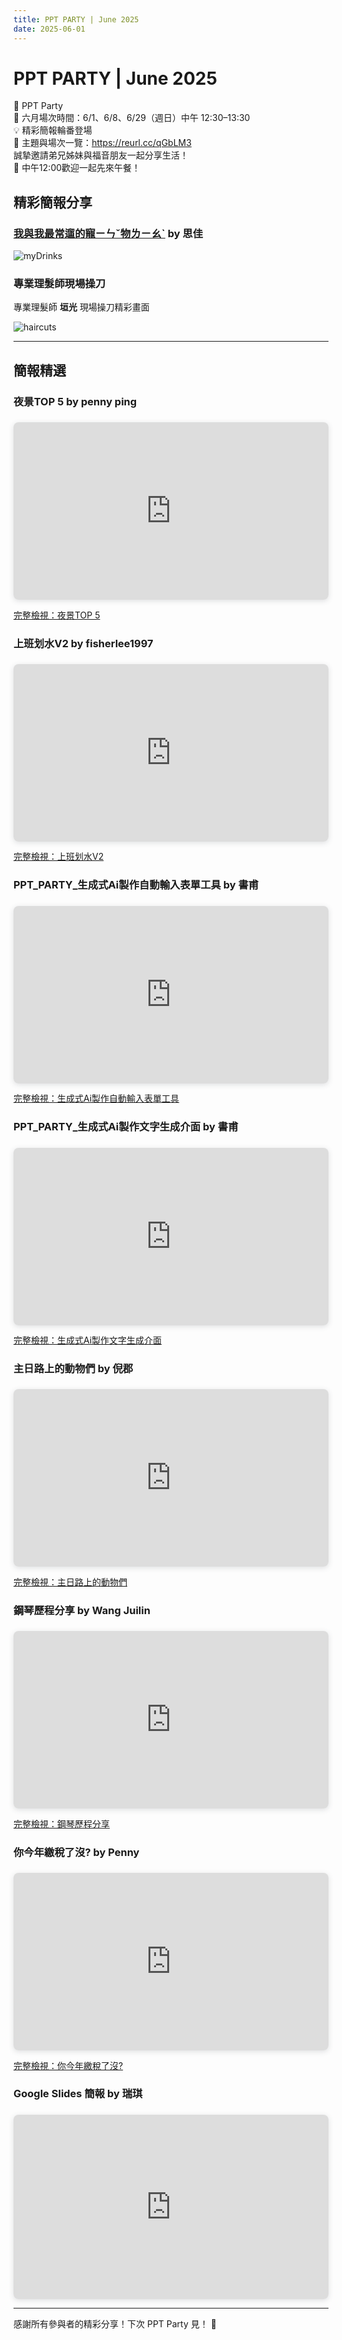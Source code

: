 ```yaml
---
title: PPT PARTY | June 2025
date: 2025-06-01
---
```


# PPT PARTY | June 2025

🎉 PPT Party  
📅 六月場次時間：6/1、6/8、6/29（週日）中午 12:30–13:30  
💡 精彩簡報輪番登場  
📍 主題與場次一覽：https://reurl.cc/qGbLM3  
誠摯邀請弟兄姊妹與福音朋友一起分享生活！  
🍱 中午12:00歡迎一起先來午餐！

## 精彩簡報分享

### [我與我最常遛的寵ㄧㄣˇ物ㄌㄧㄠˋ](https://www.canva.com/design/DAGpFLXGrxs/KxVenFvez0yE7cXZklEzWA/view?utm_content=DAGpFLXGrxs&utm_campaign=designshare&utm_medium=link2&utm_source=uniquelinks&utlId=h748dbd9b4b) by 思佳

![myDrinks](https://raw.githubusercontent.com/Fi5herL/fi5herl.github.io/refs/heads/main/blog/images/2025-06-01_myfavoratedrink.jpg)

### 專業理髮師現場操刀

專業理髮師 **垣光** 現場操刀精彩畫面

![haircuts](https://raw.githubusercontent.com/Fi5herL/fi5herl.github.io/refs/heads/main/blog/images/2025-06-01_haircuts.jpg)

---

## 簡報精選

### 夜景TOP 5 by penny ping

<div style="position: relative; width: 100%; height: 0; padding-top: 56.2500%; padding-bottom: 0; box-shadow: 0 2px 8px 0 rgba(63,69,81,0.16); margin-top: 1.6em; margin-bottom: 0.9em; overflow: hidden; border-radius: 8px; will-change: transform;">
  <iframe loading="lazy" style="position: absolute; width: 100%; height: 100%; top: 0; left: 0; border: none; padding: 0;margin: 0;" src="https://www.canva.com/design/DAGpjD9BDs0/Z_UOLjLv8E0uVUnV9geqUA/view?embed" allowfullscreen="allowfullscreen" allow="fullscreen">
  </iframe>
</div>

[完整檢視：夜景TOP 5](https://www.canva.com/design/DAGpjD9BDs0/Z_UOLjLv8E0uVUnV9geqUA/view?utm_content=DAGpjD9BDs0&utm_campaign=designshare&utm_medium=embeds&utm_source=link)

### 上班划水V2 by fisherlee1997

<div style="position: relative; width: 100%; height: 0; padding-top: 56.2500%; padding-bottom: 0; box-shadow: 0 2px 8px 0 rgba(63,69,81,0.16); margin-top: 1.6em; margin-bottom: 0.9em; overflow: hidden; border-radius: 8px; will-change: transform;">
  <iframe loading="lazy" style="position: absolute; width: 100%; height: 100%; top: 0; left: 0; border: none; padding: 0;margin: 0;" src="https://www.canva.com/design/DAGptgAgnwI/n6SdQMLWlczjR7piiYeACw/view?embed" allowfullscreen="allowfullscreen" allow="fullscreen">
  </iframe>
</div>

[完整檢視：上班划水V2](https://www.canva.com/design/DAGptgAgnwI/n6SdQMLWlczjR7piiYeACw/view?utm_content=DAGptgAgnwI&utm_campaign=designshare&utm_medium=embeds&utm_source=link)

### PPT_PARTY_生成式Ai製作自動輸入表單工具 by 書甫

<div style="position: relative; width: 100%; height: 0; padding-top: 56.2500%; padding-bottom: 0; box-shadow: 0 2px 8px 0 rgba(63,69,81,0.16); margin-top: 1.6em; margin-bottom: 0.9em; overflow: hidden; border-radius: 8px; will-change: transform;">
  <iframe loading="lazy" style="position: absolute; width: 100%; height: 100%; top: 0; left: 0; border: none; padding: 0;margin: 0;" src="https://www.canva.com/design/DAGprr3jPdg/ahpURHCtdPur4Z8QLAJvsg/view?embed" allowfullscreen="allowfullscreen" allow="fullscreen">
  </iframe>
</div>

[完整檢視：生成式Ai製作自動輸入表單工具](https://www.canva.com/design/DAGprr3jPdg/ahpURHCtdPur4Z8QLAJvsg/view?utm_content=DAGprr3jPdg&utm_campaign=designshare&utm_medium=embeds&utm_source=link)

### PPT_PARTY_生成式Ai製作文字生成介面 by 書甫

<div style="position: relative; width: 100%; height: 0; padding-top: 56.2500%; padding-bottom: 0; box-shadow: 0 2px 8px 0 rgba(63,69,81,0.16); margin-top: 1.6em; margin-bottom: 0.9em; overflow: hidden; border-radius: 8px; will-change: transform;">
  <iframe loading="lazy" style="position: absolute; width: 100%; height: 100%; top: 0; left: 0; border: none; padding: 0;margin: 0;" src="https://www.canva.com/design/DAGpsF7G-3M/3-Y9X21w3mhOpyZsp6rdtA/view?embed" allowfullscreen="allowfullscreen" allow="fullscreen">
  </iframe>
</div>

[完整檢視：生成式Ai製作文字生成介面](https://www.canva.com/design/DAGpsF7G-3M/3-Y9X21w3mhOpyZsp6rdtA/view?utm_content=DAGpsF7G-3M&utm_campaign=designshare&utm_medium=embeds&utm_source=link)

### 主日路上的動物們 by 倪郡

<div style="position: relative; width: 100%; height: 0; padding-top: 56.2500%; padding-bottom: 0; box-shadow: 0 2px 8px 0 rgba(63,69,81,0.16); margin-top: 1.6em; margin-bottom: 0.9em; overflow: hidden; border-radius: 8px; will-change: transform;">
  <iframe loading="lazy" style="position: absolute; width: 100%; height: 100%; top: 0; left: 0; border: none; padding: 0;margin: 0;" src="https://www.canva.com/design/DAGpvYnXPh4/TSe0V5yvE7BU6JvTTEMSbA/view?embed" allowfullscreen="allowfullscreen" allow="fullscreen">
  </iframe>
</div>

[完整檢視：主日路上的動物們](https://www.canva.com/design/DAGpvYnXPh4/TSe0V5yvE7BU6JvTTEMSbA/view?utm_content=DAGpvYnXPh4&utm_campaign=designshare&utm_medium=embeds&utm_source=link)

### 鋼琴歷程分享 by Wang Juilin

<div style="position: relative; width: 100%; height: 0; padding-top: 56.2500%; padding-bottom: 0; box-shadow: 0 2px 8px 0 rgba(63,69,81,0.16); margin-top: 1.6em; margin-bottom: 0.9em; overflow: hidden; border-radius: 8px; will-change: transform;">
  <iframe loading="lazy" style="position: absolute; width: 100%; height: 100%; top: 0; left: 0; border: none; padding: 0;margin: 0;" src="https://www.canva.com/design/DAGrbA7eBu4/F4goiZQle9PWktT0N8Fkiw/view?embed" allowfullscreen="allowfullscreen" allow="fullscreen">
  </iframe>
</div>

[完整檢視：鋼琴歷程分享](https://www.canva.com/design/DAGrbA7eBu4/F4goiZQle9PWktT0N8Fkiw/view?utm_content=DAGrbA7eBu4&utm_campaign=designshare&utm_medium=embeds&utm_source=link)

### 你今年繳稅了沒? by Penny

<div style="position: relative; width: 100%; height: 0; padding-top: 56.2500%; padding-bottom: 0; box-shadow: 0 2px 8px 0 rgba(63,69,81,0.16); margin-top: 1.6em; margin-bottom: 0.9em; overflow: hidden; border-radius: 8px; will-change: transform;">
  <iframe loading="lazy" style="position: absolute; width: 100%; height: 100%; top: 0; left: 0; border: none; padding: 0;margin: 0;" src="https://www.canva.com/design/DAGrpSBLKco/qH9QQ1ntKgTo9uzOwunEyA/view?embed" allowfullscreen="allowfullscreen" allow="fullscreen">
  </iframe>
</div>

[完整檢視：你今年繳稅了沒?](https://www.canva.com/design/DAGrpSBLKco/qH9QQ1ntKgTo9uzOwunEyA/view?utm_content=DAGrpSBLKco&utm_campaign=designshare&utm_medium=embeds&utm_source=link)

### Google Slides 簡報 by 瑞琪

<div style="position: relative; width: 100%; height: 0; padding-top: 58.5%; padding-bottom: 0; box-shadow: 0 2px 8px 0 rgba(63,69,81,0.16); margin-top: 1.6em; margin-bottom: 0.9em; overflow: hidden; border-radius: 8px; will-change: transform;">
  <iframe src="https://docs.google.com/presentation/d/e/2PACX-1vRPDJfn8RirXVghoq0YgovUhgkBwzy20MPJ30Bf7rz8pQqCEGg4-K5zcnt6xITsaa-N_WPhN0C2_OjP/embed?start=false&loop=false&delayms=3000" frameborder="0" style="position: absolute; width: 100%; height: 100%; top: 0; left: 0; border: none;" allowfullscreen="true" mozallowfullscreen="true" webkitallowfullscreen="true">
  </iframe>
</div>

---

感謝所有參與者的精彩分享！下次 PPT Party 見！ 🎉
